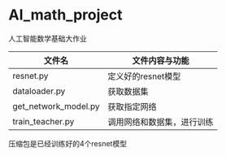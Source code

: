 # AI_math_project
人工智能数学基础大作业

| 文件名 | 文件内容与功能 |
| -- | -- |
| resnet.py | 定义好的resnet模型 |
| dataloader.py | 获取数据集 |
| get_network_model.py | 获取指定网络 |
| train_teacher.py | 调用网络和数据集，进行训练 |
压缩包是已经训练好的4个resnet模型
